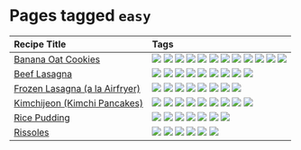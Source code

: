 # Pages tagged `easy`

|Recipe Title|Tags
|:---|:---|
|[Banana Oat Cookies](../recipes/bananaoatcookies.md)|[![](https://img.shields.io/badge/tag-baked-062ab)](../tags/baked.md) [![](https://img.shields.io/badge/tag-breakfast-d4602a)](../tags/breakfast.md) [![](https://img.shields.io/badge/tag-chocolate-427cd)](../tags/chocolate.md) [![](https://img.shields.io/badge/tag-coffee-d5a11)](../tags/coffee.md) [![](https://img.shields.io/badge/tag-dessert-517a72)](../tags/dessert.md) [![](https://img.shields.io/badge/tag-easy-6d71)](../tags/easy.md) [![](https://img.shields.io/badge/tag-great-32613c)](../tags/great.md) [![](https://img.shields.io/badge/tag-healthy-659a8f)](../tags/healthy.md) [![](https://img.shields.io/badge/tag-profile-e5c1d4)](../tags/profile.md) [![](https://img.shields.io/badge/tag-snack-9fef19)](../tags/snack.md) [![](https://img.shields.io/badge/tag-vegan-1754e4)](../tags/vegan.md) [![](https://img.shields.io/badge/tag-vegetarian-208450)](../tags/vegetarian.md)|
|[Beef Lasagna](../recipes/beeflasagna.md)|[![](https://img.shields.io/badge/tag-baked-062ab)](../tags/baked.md) [![](https://img.shields.io/badge/tag-beef-cb29b)](../tags/beef.md) [![](https://img.shields.io/badge/tag-dairy-e4f90)](../tags/dairy.md) [![](https://img.shields.io/badge/tag-dinner-95446)](../tags/dinner.md) [![](https://img.shields.io/badge/tag-easy-6d71)](../tags/easy.md) [![](https://img.shields.io/badge/tag-italian-4d8aaa)](../tags/italian.md) [![](https://img.shields.io/badge/tag-pasta-acbc2f)](../tags/pasta.md) [![](https://img.shields.io/badge/tag-profile-e5c1d4)](../tags/profile.md) [![](https://img.shields.io/badge/tag-stovetop-10cdd6)](../tags/stovetop.md)|
|[Frozen Lasagna (a la Airfryer)](../recipes/lasagnaairfryer.md)|[![](https://img.shields.io/badge/tag-airfryer-42963a)](../tags/airfryer.md) [![](https://img.shields.io/badge/tag-cheesey-e7673c)](../tags/cheesey.md) [![](https://img.shields.io/badge/tag-easy-6d71)](../tags/easy.md) [![](https://img.shields.io/badge/tag-italian-4d8aaa)](../tags/italian.md) [![](https://img.shields.io/badge/tag-mine-99d437)](../tags/mine.md) [![](https://img.shields.io/badge/tag-pasta-acbc2f)](../tags/pasta.md) [![](https://img.shields.io/badge/tag-profile-e5c1d4)](../tags/profile.md) [![](https://img.shields.io/badge/tag-reheating-fecb83)](../tags/reheating.md)|
|[Kimchijeon (Kimchi Pancakes)](../recipes/kimchipancakes.md)|[![](https://img.shields.io/badge/tag-dinner-95446)](../tags/dinner.md) [![](https://img.shields.io/badge/tag-easy-6d71)](../tags/easy.md) [![](https://img.shields.io/badge/tag-fried-ab4f55)](../tags/fried.md) [![](https://img.shields.io/badge/tag-korean-708555)](../tags/korean.md) [![](https://img.shields.io/badge/tag-lunch-dc62b7)](../tags/lunch.md) [![](https://img.shields.io/badge/tag-profile-e5c1d4)](../tags/profile.md) [![](https://img.shields.io/badge/tag-stovetop-10cdd6)](../tags/stovetop.md) [![](https://img.shields.io/badge/tag-vegan-1754e4)](../tags/vegan.md) [![](https://img.shields.io/badge/tag-vegetarian-208450)](../tags/vegetarian.md)|
|[Rice Pudding](../recipes/ricepudding.md)|[![](https://img.shields.io/badge/tag-dairy-e4f90)](../tags/dairy.md) [![](https://img.shields.io/badge/tag-dessert-517a72)](../tags/dessert.md) [![](https://img.shields.io/badge/tag-easy-6d71)](../tags/easy.md) [![](https://img.shields.io/badge/tag-profile-e5c1d4)](../tags/profile.md) [![](https://img.shields.io/badge/tag-rice-13fda6)](../tags/rice.md) [![](https://img.shields.io/badge/tag-rice_cooker-4d35f9)](../tags/rice_cooker.md) [![](https://img.shields.io/badge/tag-vegetarian-208450)](../tags/vegetarian.md)|
|[Rissoles](../recipes/rissoles.md)|[![](https://img.shields.io/badge/tag-aussie-3a20e)](../tags/aussie.md) [![](https://img.shields.io/badge/tag-beef-cb29b)](../tags/beef.md) [![](https://img.shields.io/badge/tag-easy-6d71)](../tags/easy.md) [![](https://img.shields.io/badge/tag-family-c02c21)](../tags/family.md) [![](https://img.shields.io/badge/tag-fried-ab4f55)](../tags/fried.md) [![](https://img.shields.io/badge/tag-profile-e5c1d4)](../tags/profile.md)|